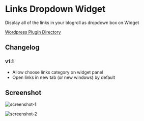 # Links Dropdown Widget

Display all of the links in your blogroll as dropdown box on Widget

[Wordpress Plugin Directory](http://wordpress.org/plugins/links-dropdown-widget/)

## Changelog

### v1.1

- Allow choose links category on widget panel
- Open links in new tab (or new windows) by default

## Screenshot

![screenshot-1](https://raw.githubusercontent.com/trangsihung/links-dropdown-widget/master/screenshot-1.png)

![screenshot-2](https://raw.githubusercontent.com/trangsihung/links-dropdown-widget/master/screenshot-2.png)
